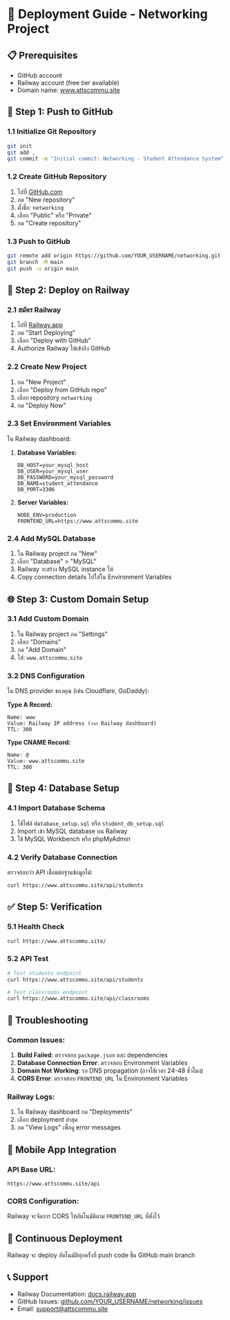 # 🚀 Deployment Guide - Networking Project

## 📋 Prerequisites
- GitHub account
- Railway account (free tier available)
- Domain name: www.attscommu.site

## 🔄 Step 1: Push to GitHub

### 1.1 Initialize Git Repository
```bash
git init
git add .
git commit -m "Initial commit: Networking - Student Attendance System"
```

### 1.2 Create GitHub Repository
1. ไปที่ [GitHub.com](https://github.com)
2. กด "New repository"
3. ตั้งชื่อ: `networking`
4. เลือก "Public" หรือ "Private"
5. กด "Create repository"

### 1.3 Push to GitHub
```bash
git remote add origin https://github.com/YOUR_USERNAME/networking.git
git branch -M main
git push -u origin main
```

## 🚂 Step 2: Deploy on Railway

### 2.1 สมัคร Railway
1. ไปที่ [Railway.app](https://railway.app)
2. กด "Start Deploying"
3. เลือก "Deploy with GitHub"
4. Authorize Railway ให้เข้าถึง GitHub

### 2.2 Create New Project
1. กด "New Project"
2. เลือก "Deploy from GitHub repo"
3. เลือก repository `networking`
4. กด "Deploy Now"

### 2.3 Set Environment Variables
ใน Railway dashboard:

1. **Database Variables:**
   ```
   DB_HOST=your_mysql_host
   DB_USER=your_mysql_user
   DB_PASSWORD=your_mysql_password
   DB_NAME=student_attendance
   DB_PORT=3306
   ```

2. **Server Variables:**
   ```
   NODE_ENV=production
   FRONTEND_URL=https://www.attscommu.site
   ```

### 2.4 Add MySQL Database
1. ใน Railway project กด "New"
2. เลือก "Database" > "MySQL"
3. Railway จะสร้าง MySQL instance ให้
4. Copy connection details ไปใส่ใน Environment Variables

## 🌐 Step 3: Custom Domain Setup

### 3.1 Add Custom Domain
1. ใน Railway project กด "Settings"
2. เลือก "Domains"
3. กด "Add Domain"
4. ใส่: `www.attscommu.site`

### 3.2 DNS Configuration
ใน DNS provider ของคุณ (เช่น Cloudflare, GoDaddy):

**Type A Record:**
```
Name: www
Value: Railway IP address (จาก Railway dashboard)
TTL: 300
```

**Type CNAME Record:**
```
Name: @
Value: www.attscommu.site
TTL: 300
```

## 🔧 Step 4: Database Setup

### 4.1 Import Database Schema
1. ใช้ไฟล์ `database_setup.sql` หรือ `student_db_setup.sql`
2. Import เข้า MySQL database บน Railway
3. ใช้ MySQL Workbench หรือ phpMyAdmin

### 4.2 Verify Database Connection
ตรวจสอบว่า API เชื่อมต่อฐานข้อมูลได้:
```bash
curl https://www.attscommu.site/api/students
```

## ✅ Step 5: Verification

### 5.1 Health Check
```bash
curl https://www.attscommu.site/
```

### 5.2 API Test
```bash
# Test students endpoint
curl https://www.attscommu.site/api/students

# Test classrooms endpoint
curl https://www.attscommu.site/api/classrooms
```

## 🚨 Troubleshooting

### Common Issues:
1. **Build Failed**: ตรวจสอบ `package.json` และ dependencies
2. **Database Connection Error**: ตรวจสอบ Environment Variables
3. **Domain Not Working**: รอ DNS propagation (อาจใช้เวลา 24-48 ชั่วโมง)
4. **CORS Error**: ตรวจสอบ `FRONTEND_URL` ใน Environment Variables

### Railway Logs:
1. ใน Railway dashboard กด "Deployments"
2. เลือก deployment ล่าสุด
3. กด "View Logs" เพื่อดู error messages

## 📱 Mobile App Integration

### API Base URL:
```
https://www.attscommu.site/api
```

### CORS Configuration:
Railway จะจัดการ CORS ให้อัตโนมัติตาม `FRONTEND_URL` ที่ตั้งไว้

## 🔄 Continuous Deployment

Railway จะ deploy อัตโนมัติทุกครั้งที่ push code ขึ้น GitHub main branch

## 📞 Support
- Railway Documentation: [docs.railway.app](https://docs.railway.app)
- GitHub Issues: [github.com/YOUR_USERNAME/networking/issues](https://github.com/YOUR_USERNAME/networking/issues)
- Email: support@attscommu.site 
